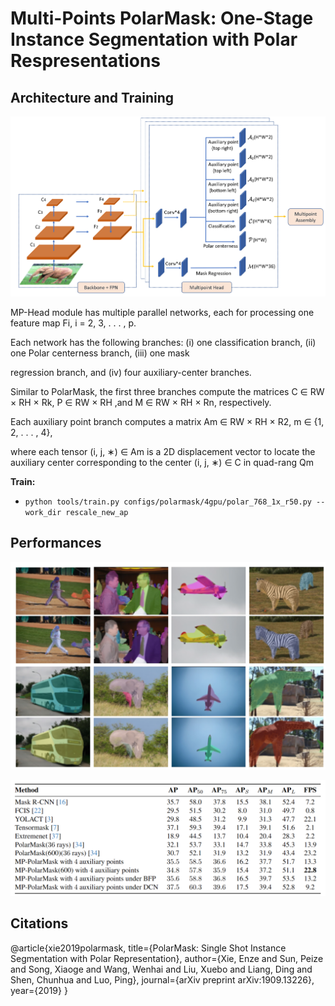 # Multi-Points PolarMask: One-Stage Instance Segmentation with Polar Respresentations

## Architecture and Training 
![image-20190807160835333](imgs/pipeline.png)

MP-Head module has multiple parallel networks, each for processing one feature map Fi, i = 2, 3, . . . , p.

Each network has the following branches: (i) one classification branch, (ii) one Polar centerness branch, (iii) one mask

regression branch, and (iv) four auxiliary-center branches.

Similar to PolarMask, the first three branches compute the matrices C ∈ RW × RH × Rk, P ∈ RW × RH ,and M ∈ RW × RH × Rn, respectively.

Each auxiliary point branch computes a matrix Am ∈ RW × RH × R2, m ∈ {1, 2, . . . , 4}, 

where each tensor (i, j, ∗) ∈ Am is a 2D displacement vector to locate the auxiliary center corresponding to the center (i, j, ∗) ∈ C in quad-rang Qm


**Train:**
- ```python tools/train.py configs/polarmask/4gpu/polar_768_1x_r50.py --work_dir rescale_new_ap```

## Performances
![Graph](imgs/visual.png)


![Table](imgs/performance.png)

## Citations
@article{xie2019polarmask,
  title={PolarMask: Single Shot Instance Segmentation with Polar Representation},
  author={Xie, Enze and Sun, Peize and Song, Xiaoge and Wang, Wenhai and Liu, Xuebo and Liang, Ding and Shen, Chunhua and Luo, Ping},
  journal={arXiv preprint arXiv:1909.13226},
  year={2019}
}